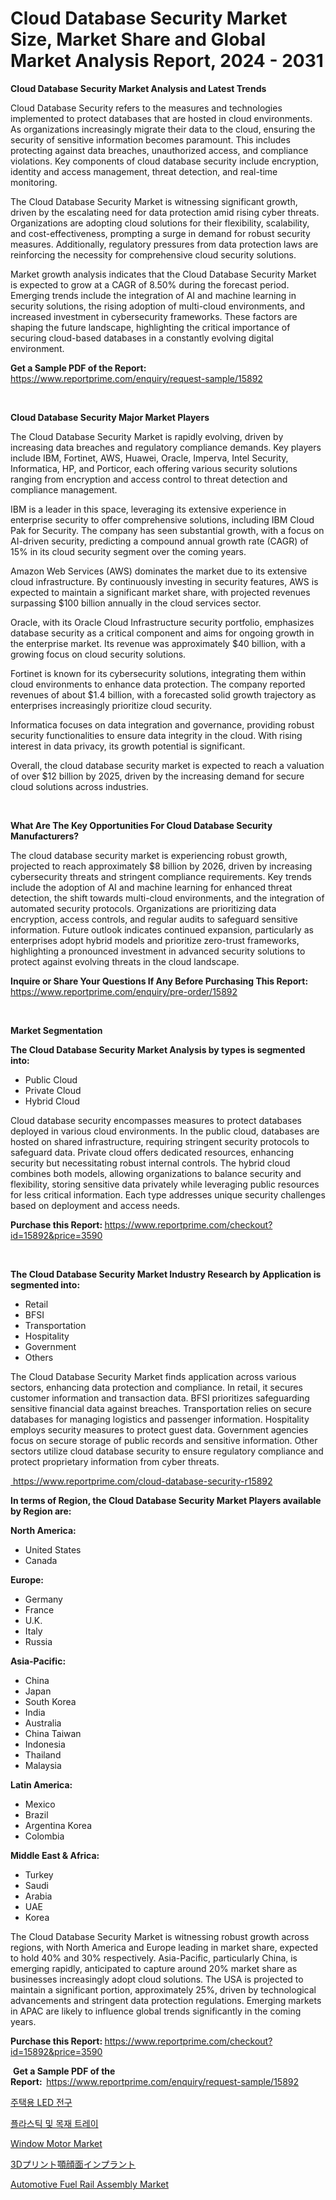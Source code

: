 <p><h1>Cloud Database Security Market Size, Market Share and Global Market Analysis Report, 2024 - 2031</h1></p><p><strong>Cloud Database Security Market Analysis and Latest Trends</strong></p>
<p><p>Cloud Database Security refers to the measures and technologies implemented to protect databases that are hosted in cloud environments. As organizations increasingly migrate their data to the cloud, ensuring the security of sensitive information becomes paramount. This includes protecting against data breaches, unauthorized access, and compliance violations. Key components of cloud database security include encryption, identity and access management, threat detection, and real-time monitoring.</p><p>The Cloud Database Security Market is witnessing significant growth, driven by the escalating need for data protection amid rising cyber threats. Organizations are adopting cloud solutions for their flexibility, scalability, and cost-effectiveness, prompting a surge in demand for robust security measures. Additionally, regulatory pressures from data protection laws are reinforcing the necessity for comprehensive cloud security solutions.</p><p>Market growth analysis indicates that the Cloud Database Security Market is expected to grow at a CAGR of 8.50% during the forecast period. Emerging trends include the integration of AI and machine learning in security solutions, the rising adoption of multi-cloud environments, and increased investment in cybersecurity frameworks. These factors are shaping the future landscape, highlighting the critical importance of securing cloud-based databases in a constantly evolving digital environment.</p></p>
<p><strong>Get a Sample PDF of the Report:&nbsp;</strong> <a href="https://www.reportprime.com/enquiry/request-sample/15892">https://www.reportprime.com/enquiry/request-sample/15892</a></p>
<p>&nbsp;</p>
<p><strong>Cloud Database Security Major Market Players</strong></p>
<p><p>The Cloud Database Security Market is rapidly evolving, driven by increasing data breaches and regulatory compliance demands. Key players include IBM, Fortinet, AWS, Huawei, Oracle, Imperva, Intel Security, Informatica, HP, and Porticor, each offering various security solutions ranging from encryption and access control to threat detection and compliance management.</p><p>IBM is a leader in this space, leveraging its extensive experience in enterprise security to offer comprehensive solutions, including IBM Cloud Pak for Security. The company has seen substantial growth, with a focus on AI-driven security, predicting a compound annual growth rate (CAGR) of 15% in its cloud security segment over the coming years.</p><p>Amazon Web Services (AWS) dominates the market due to its extensive cloud infrastructure. By continuously investing in security features, AWS is expected to maintain a significant market share, with projected revenues surpassing $100 billion annually in the cloud services sector.</p><p>Oracle, with its Oracle Cloud Infrastructure security portfolio, emphasizes database security as a critical component and aims for ongoing growth in the enterprise market. Its revenue was approximately $40 billion, with a growing focus on cloud security solutions.</p><p>Fortinet is known for its cybersecurity solutions, integrating them within cloud environments to enhance data protection. The company reported revenues of about $1.4 billion, with a forecasted solid growth trajectory as enterprises increasingly prioritize cloud security.</p><p>Informatica focuses on data integration and governance, providing robust security functionalities to ensure data integrity in the cloud. With rising interest in data privacy, its growth potential is significant.</p><p>Overall, the cloud database security market is expected to reach a valuation of over $12 billion by 2025, driven by the increasing demand for secure cloud solutions across industries.</p></p>
<p>&nbsp;</p>
<p><strong>What Are The Key Opportunities For Cloud Database Security Manufacturers?</strong></p>
<p><p>The cloud database security market is experiencing robust growth, projected to reach approximately $8 billion by 2026, driven by increasing cybersecurity threats and stringent compliance requirements. Key trends include the adoption of AI and machine learning for enhanced threat detection, the shift towards multi-cloud environments, and the integration of automated security protocols. Organizations are prioritizing data encryption, access controls, and regular audits to safeguard sensitive information. Future outlook indicates continued expansion, particularly as enterprises adopt hybrid models and prioritize zero-trust frameworks, highlighting a pronounced investment in advanced security solutions to protect against evolving threats in the cloud landscape.</p></p>
<p><strong>Inquire or Share Your Questions If Any Before Purchasing This Report:</strong> <a href="https://www.reportprime.com/enquiry/pre-order/15892">https://www.reportprime.com/enquiry/pre-order/15892</a></p>
<p>&nbsp;</p>
<p><strong>Market Segmentation</strong></p>
<p><strong>The Cloud Database Security Market Analysis by types is segmented into:</strong></p>
<p><ul><li>Public Cloud</li><li>Private Cloud</li><li>Hybrid Cloud</li></ul></p>
<p><p>Cloud database security encompasses measures to protect databases deployed in various cloud environments. In the public cloud, databases are hosted on shared infrastructure, requiring stringent security protocols to safeguard data. Private cloud offers dedicated resources, enhancing security but necessitating robust internal controls. The hybrid cloud combines both models, allowing organizations to balance security and flexibility, storing sensitive data privately while leveraging public resources for less critical information. Each type addresses unique security challenges based on deployment and access needs.</p></p>
<p><strong>Purchase this Report:&nbsp;</strong><a href="https://www.reportprime.com/checkout?id=15892&price=3590">https://www.reportprime.com/checkout?id=15892&price=3590</a></p>
<p>&nbsp;</p>
<p><strong>The Cloud Database Security Market Industry Research by Application is segmented into:</strong></p>
<p><ul><li>Retail</li><li>BFSI</li><li>Transportation</li><li>Hospitality</li><li>Government</li><li>Others</li></ul></p>
<p><p>The Cloud Database Security Market finds application across various sectors, enhancing data protection and compliance. In retail, it secures customer information and transaction data. BFSI prioritizes safeguarding sensitive financial data against breaches. Transportation relies on secure databases for managing logistics and passenger information. Hospitality employs security measures to protect guest data. Government agencies focus on secure storage of public records and sensitive information. Other sectors utilize cloud database security to ensure regulatory compliance and protect proprietary information from cyber threats.</p></p>
<p><a href="https://www.reportprime.com/cloud-database-security-r15892">&nbsp;https://www.reportprime.com/cloud-database-security-r15892</a></p>
<p><strong>In terms of Region, the Cloud Database Security Market Players available by Region are:</strong></p>
<p>
    <p> <strong> North America: </strong>
        <ul>
            <li>United States</li>
            <li>Canada</li>
        </ul>
        </p> 
    <p> <strong> Europe: </strong>
        <ul>
            <li>Germany</li>
            <li>France</li>
            <li>U.K.</li>
            <li>Italy</li>
            <li>Russia</li>
        </ul>
        </p> 
    <p> <strong> Asia-Pacific: </strong>
        <ul>
            <li>China</li>
            <li>Japan</li>
            <li>South Korea</li>
            <li>India</li>
            <li>Australia</li>
            <li>China Taiwan</li>
            <li>Indonesia</li>
            <li>Thailand</li>
            <li>Malaysia</li>
        </ul>
        </p> 
    <p> <strong> Latin America: </strong>
        <ul>
            <li>Mexico</li>
            <li>Brazil</li>
            <li>Argentina Korea</li>
            <li>Colombia</li>
        </ul>
        </p> 
    <p> <strong> Middle East & Africa: </strong>
        <ul>
            <li>Turkey</li>
            <li>Saudi</li>
            <li>Arabia</li>
            <li>UAE</li>
            <li>Korea</li>
        </ul>
    </p>
    </p>
<p><p>The Cloud Database Security Market is witnessing robust growth across regions, with North America and Europe leading in market share, expected to hold 40% and 30% respectively. Asia-Pacific, particularly China, is emerging rapidly, anticipated to capture around 20% market share as businesses increasingly adopt cloud solutions. The USA is projected to maintain a significant portion, approximately 25%, driven by technological advancements and stringent data protection regulations. Emerging markets in APAC are likely to influence global trends significantly in the coming years.</p></p>
<p><strong>Purchase this Report: </strong><a href="https://www.reportprime.com/checkout?id=15892&price=3590">https://www.reportprime.com/checkout?id=15892&price=3590</a></p>
<p>&nbsp;<strong>Get a Sample PDF of the Report:&nbsp;&nbsp;</strong><a href="https://www.reportprime.com/enquiry/request-sample/15892">https://www.reportprime.com/enquiry/request-sample/15892</a></p>
<p><strong></strong></p>
<p><p><a href="https://medium.com/@joydelacr54/%EC%84%B8%EA%B3%84-led-light-bulbs-for-residential-market-%EC%9D%80-2024%EC%97%90%EC%84%9C-2031%EB%A1%9C-%EC%97%B0%ED%8F%89%EA%B7%A0-%EC%A6%9D%EA%B0%80%EC%9C%A8%EC%9D%84-%EB%B3%B4%EC%9D%BC-%EA%B2%83%EC%9C%BC%EB%A1%9C-%EC%98%88%EC%83%81%EB%90%A9%EB%8B%88%EB%8B%A4-441096bcf359">주택용 LED 전구</a></p><p><a href="https://medium.com/@joydelacr54/%EC%A0%84%EB%9E%B5%EC%A0%81-%EC%8B%9C%EC%9E%A5-%ED%86%B5%EC%B0%B0%EB%A0%A5-%EA%B8%80%EB%A1%9C%EB%B2%8C-%ED%94%8C%EB%9D%BC%EC%8A%A4%ED%8B%B1-%EB%B0%8F-%EB%AA%A9%EC%9E%AC-%EC%9F%81%EB%B0%98-%EC%8B%9C%EC%9E%A5-2024-2031-6ea244600cca">플라스틱 및 목재 트레이</a></p><p><a href="https://issuu.com/reportprime-2/docs/window-motor-market-size-2030.pptx_f1146bd9d95d21">Window Motor Market</a></p><p><a href="https://medium.com/@barbarakss89/3d-printed-maxillofacial-implant-market-%E3%81%AF-%E3%82%B3%E3%82%B9%E3%83%88%E7%AE%A1%E7%90%86%E3%81%A8%E5%8A%B9%E7%8E%87%E5%90%91%E4%B8%8A%E3%82%92%E5%84%AA%E5%85%88%E3%81%97%E3%81%BE%E3%81%99-%E3%81%95%E3%82%89%E3%81%AB-%E5%A0%B1%E5%91%8A%E6%9B%B8%E3%81%AF%E5%B8%82%E5%A0%B4%E3%81%AE%E9%9C%80%E8%A6%81%E9%9D%A2%E3%81%A8%E4%BE%9B%E7%B5%A6%E9%9D%A2%E3%81%AE%E4%B8%A1%E6%96%B9%E3%82%92%E3%82%AB%E3%83%90%E3%83%BC%E3%81%97%E3%81%A6%E3%81%84%E3%81%BE%E3%81%99-3d-4ce2d4f9d3dd">3Dプリント顎顔面インプラント</a></p><p><a href="https://medium.com/@jarredmertz12/the-automotive-fuel-rail-assembly-market-is-anticipated-to-experience-significant-growth-with-a-ee3d5dd10393">Automotive Fuel Rail Assembly Market</a></p></p>